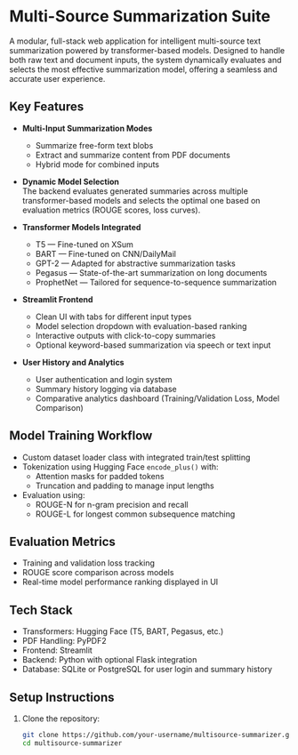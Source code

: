 # Multi-Source Summarization Suite

A modular, full-stack web application for intelligent multi-source text summarization powered by transformer-based models. Designed to handle both raw text and document inputs, the system dynamically evaluates and selects the most effective summarization model, offering a seamless and accurate user experience.

## Key Features

- **Multi-Input Summarization Modes**  
  - Summarize free-form text blobs  
  - Extract and summarize content from PDF documents  
  - Hybrid mode for combined inputs

- **Dynamic Model Selection**  
  The backend evaluates generated summaries across multiple transformer-based models and selects the optimal one based on evaluation metrics (ROUGE scores, loss curves).

- **Transformer Models Integrated**  
  - T5 — Fine-tuned on XSum  
  - BART — Fine-tuned on CNN/DailyMail  
  - GPT-2 — Adapted for abstractive summarization tasks  
  - Pegasus — State-of-the-art summarization on long documents  
  - ProphetNet — Tailored for sequence-to-sequence summarization

- **Streamlit Frontend**  
  - Clean UI with tabs for different input types  
  - Model selection dropdown with evaluation-based ranking  
  - Interactive outputs with click-to-copy summaries  
  - Optional keyword-based summarization via speech or text input

- **User History and Analytics**  
  - User authentication and login system  
  - Summary history logging via database  
  - Comparative analytics dashboard (Training/Validation Loss, Model Comparison)

## Model Training Workflow

- Custom dataset loader class with integrated train/test splitting
- Tokenization using Hugging Face `encode_plus()` with:
  - Attention masks for padded tokens  
  - Truncation and padding to manage input lengths
- Evaluation using:
  - ROUGE-N for n-gram precision and recall  
  - ROUGE-L for longest common subsequence matching

## Evaluation Metrics

- Training and validation loss tracking  
- ROUGE score comparison across models  
- Real-time model performance ranking displayed in UI

## Tech Stack

- Transformers: Hugging Face (T5, BART, Pegasus, etc.)  
- PDF Handling: PyPDF2  
- Frontend: Streamlit  
- Backend: Python with optional Flask integration  
- Database: SQLite or PostgreSQL for user login and summary history

## Setup Instructions

1. Clone the repository:
   ```bash
   git clone https://github.com/your-username/multisource-summarizer.git
   cd multisource-summarizer


